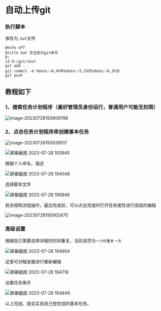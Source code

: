 

# 自动上传git

### 执行脚本

保存为`.bat`文件

```
@echo off
@title bat 交互执行git命令
D:
cd D:/git/test
git add .
git commit -m %date:~0,4%年%date:~5,2%月%date:~8,2%日
git push
```

## 教程如下

### 1、搜索任务计划程序（最好管理员身份运行，普通用户可能无权限）

![image-20230728193909789](https://s2.loli.net/2023/07/28/D4CG87puoXFP3UK.png)

### 2、点击任务计划程序库创建基本任务

![image-20230728193939517](https://s2.loli.net/2023/07/28/ok12j6DRVH8pyTN.png)

![屏幕截图 2023-07-28 193945](https://s2.loli.net/2023/07/28/nw7QzeyqhPKXibt.png)

根据个人命名、描述

![屏幕截图 2023-07-28 194048](https://s2.loli.net/2023/07/28/8jqcPS7L31hKUlk.png)

选择脚本文件

![屏幕截图 2023-07-28 195846](https://s2.loli.net/2023/07/28/2egvEpK6jzHT5uW.png)

其余按照流程操作，最后完成前，可以点击完成时打开任务属性进行高级的编辑

![image-20230728195902470](https://s2.loli.net/2023/07/28/Cu4UOL3z5tfjmo7.png)



### 高级设置

根据自己需要选择详细的时间重复，当前选项为`一小时重复一次`                                                                                                                                                                                                   

![屏幕截图 2023-07-28 194654](https://s2.loli.net/2023/07/28/AcTwkIUdnMyrvq6.png)

这里可对触发器进行重新编辑

![屏幕截图 2023-07-28 194716](https://s2.loli.net/2023/07/28/g9RqAloUDMafsJZ.png)

设置任务条件

![屏幕截图 2023-07-28 194849](https://s2.loli.net/2023/07/28/4xVSXzZ3nMcNKyJ.png)

以上完成，就会实现自己想完成的基本任务。